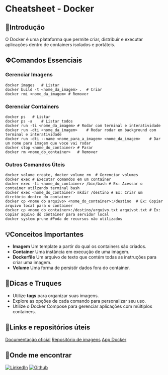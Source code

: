 # Cheatsheet - Docker

## 📒Introdução
O Docker é uma plataforma que permite criar, distribuir e executar aplicações dentro de containers isolados e portáteis.

## ⚙️Comandos Essenciais

### Gerenciar Imagens

```
docker images	# Listar
docker build -t <nome_da_imagem> .	# Criar 
docker rmi <nome_da_imagem>	# Remover 
```

### Gerenciar Containers

```
docker ps	# Listar 
docker ps -a	# Listar todos
docker run -ti <nome_da_imagem>	# Rodar com terminal e interatividade 
docker run -dti <nome_da_imagem>	# Rodar rodar em background com terminal e interatividade
docker run -dti --name <nome_para_a_imagem> <nome_da_imagem>	# Dar um nome para imagem que voce vai rodar
docker stop <nome_do_container>	# Parar
docker rm <nome_do_container>	# Remover
```

### Outros Comandos Úteis

```
docker volume create, docker volume rm	# Gerenciar volumes
docker exec	# Executar comandos em um container
docker exec	-ti <nome_do_container> /bin/bash # Ex: Acessar o container utilzando terminal bash
docker exec	<nome_do_container> mkdir /destino # Ex: Criar um diretório dentro do container
docker cp <nome do arquivo> <nome_do_container>:/destino  # Ex: Copiar arquivo local para o container
docker cp <nome_do_container>:/destino/arquivo.txt arquivot.txt # Ex: Copiar aquivo do container para servidor local
docker system prune	#Poda de recursos não utilizados
```

## 💡Conceitos Importantes

- **Imagem** Um template a partir do qual os containers são criados.
- **Container** Uma instância em execução de uma imagem.
- **Dockerfile** Um arquivo de texto que contém todas as instruções para criar uma imagem.
- **Volume** Uma forma de persistir dados fora do container.

## 📌Dicas e Truques

- Utilize **tags** para organizar suas imagens.
- Explore as opções de cada comando para personalizar seu uso.
- Utilize o Docker Compose para gerenciar aplicações com múltiplos containers.

## 🔗Links e repositórios úteis

[Documentação oficial](https//docs.docker.com/)
[Repositório de imagens](https://hub.docker.com/)
[App Docker](https://app.docker.com/)

## 🔎Onde me encontrar
[![LinkedIn](https://img.shields.io/badge/LinkedIn-000?style=for-the-badge&logo=linkedin&logoColor=0E76A8)](https://www.linkedin.com/in/jalisson-xavier/)
[![Github](https://img.shields.io/badge/Github-000?style=for-the-badge&logo=github)](https://github.com/jalisson-xavier)


